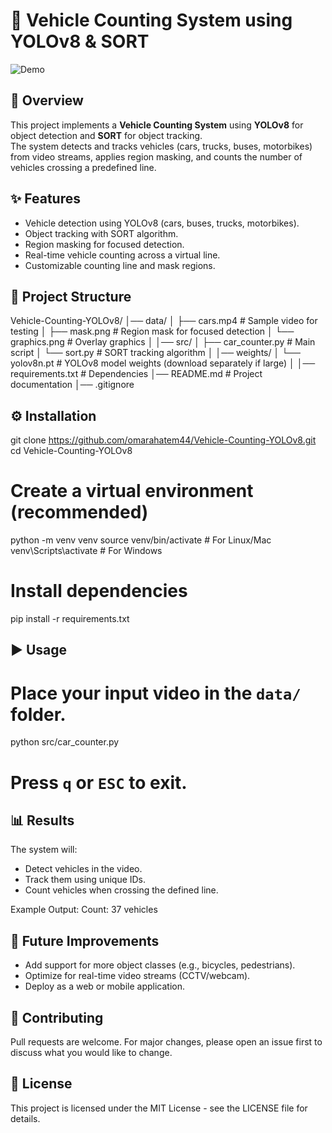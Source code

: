 # 🚗 Vehicle Counting System using YOLOv8 & SORT

![Demo](data/Cars.gif)

## 📌 Overview
This project implements a **Vehicle Counting System** using **YOLOv8** for object detection and **SORT** for object tracking.  
The system detects and tracks vehicles (cars, trucks, buses, motorbikes) from video streams, applies region masking, and counts the number of vehicles crossing a predefined line.

## ✨ Features
- Vehicle detection using YOLOv8 (cars, buses, trucks, motorbikes).
- Object tracking with SORT algorithm.
- Region masking for focused detection.
- Real-time vehicle counting across a virtual line.
- Customizable counting line and mask regions.

## 📂 Project Structure
Vehicle-Counting-YOLOv8/
│── data/
│   ├── cars.mp4        # Sample video for testing
│   ├── mask.png        # Region mask for focused detection
│   └── graphics.png    # Overlay graphics
│
│── src/
│   ├── car_counter.py  # Main script
│   └── sort.py         # SORT tracking algorithm
│
│── weights/
│   └── yolov8n.pt      # YOLOv8 model weights (download separately if large)
│
│── requirements.txt    # Dependencies
│── README.md           # Project documentation
│── .gitignore

## ⚙️ Installation
git clone https://github.com/omarahatem44/Vehicle-Counting-YOLOv8.git
cd Vehicle-Counting-YOLOv8

# Create a virtual environment (recommended)
python -m venv venv
source venv/bin/activate   # For Linux/Mac
venv\Scripts\activate      # For Windows

# Install dependencies
pip install -r requirements.txt

## ▶️ Usage
# Place your input video in the `data/` folder.
python src/car_counter.py

# Press `q` or `ESC` to exit.

## 📊 Results
The system will:
- Detect vehicles in the video.
- Track them using unique IDs.
- Count vehicles when crossing the defined line.  

Example Output:
Count: 37 vehicles

## 📌 Future Improvements
- Add support for more object classes (e.g., bicycles, pedestrians).
- Optimize for real-time video streams (CCTV/webcam).
- Deploy as a web or mobile application.

## 🤝 Contributing
Pull requests are welcome. For major changes, please open an issue first to discuss what you would like to change.

## 📜 License
This project is licensed under the MIT License - see the LICENSE file for details.
